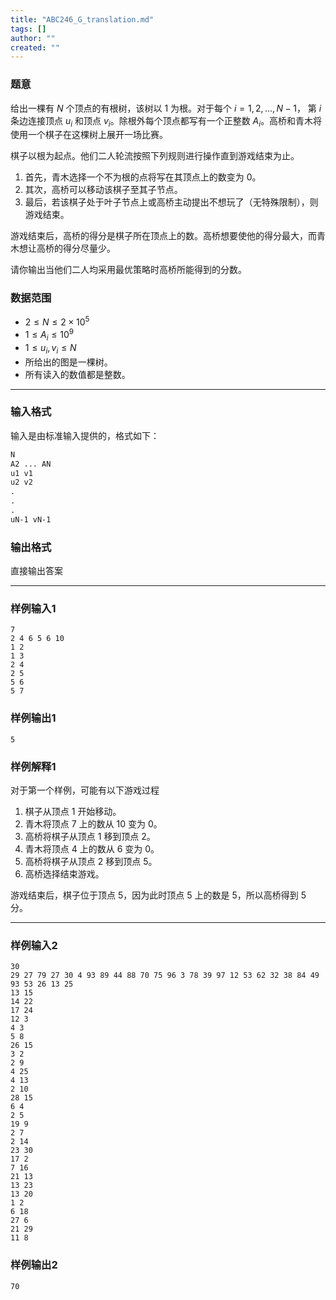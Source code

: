 ```yaml
---
title: "ABC246_G_translation.md"
tags: []
author: ""
created: ""
---
```


### 题意 

给出一棵有 $N$ 个顶点的有根树，该树以 $1$ 为根。对于每个 $i=1,2,...,N-1$，  第 $i$ 条边连接顶点 $u_i$ 和顶点 $v_i$。除根外每个顶点都写有一个正整数  $A_i$。高桥和青木将使用一个棋子在这棵树上展开一场比赛。

棋子以根为起点。他们二人轮流按照下列规则进行操作直到游戏结束为止。

1. 首先，青木选择一个不为根的点将写在其顶点上的数变为 $0$。
2. 其次，高桥可以移动该棋子至其子节点。
3. 最后，若该棋子处于叶子节点上或高桥主动提出不想玩了（无特殊限制），则游戏结束。

游戏结束后，高桥的得分是棋子所在顶点上的数。高桥想要使他的得分最大，而青木想让高桥的得分尽量少。

请你输出当他们二人均采用最优策略时高桥所能得到的分数。

### 数据范围

- $2\leq N\leq	2\times10^5$
- $1\leq A_i\leq10^9$
- $1\leq u_i,v_i\leq N$
- 所给出的图是一棵树。
- 所有读入的数值都是整数。

---

### 输入格式

输入是由标准输入提供的，格式如下：

```markdown
N
A2 ... AN
u1 v1
u2 v2
.
.
.
uN-1 vN-1
```



### 输出格式

直接输出答案

---

### 样例输入1

```
7
2 4 6 5 6 10
1 2
1 3
2 4
2 5
5 6
5 7
```



### 样例输出1

```
5
```



### 样例解释1

对于第一个样例，可能有以下游戏过程

1. 棋子从顶点 $1$ 开始移动。
2. 青木将顶点 $7$ 上的数从 $10$ 变为 $0$。
3. 高桥将棋子从顶点 $1$ 移到顶点 $2$。
4. 青木将顶点 $4$ 上的数从 $6$ 变为 $0$。
5. 高桥将棋子从顶点 $2$ 移到顶点 $5$。
6. 高桥选择结束游戏。

游戏结束后，棋子位于顶点 $5$，因为此时顶点 $5$ 上的数是 $5$，所以高桥得到 $5$ 分。

---

### 样例输入2

```
30
29 27 79 27 30 4 93 89 44 88 70 75 96 3 78 39 97 12 53 62 32 38 84 49 93 53 26 13 25
13 15
14 22
17 24
12 3
4 3
5 8
26 15
3 2
2 9
4 25
4 13
2 10
28 15
6 4
2 5
19 9
2 7
2 14
23 30
17 2
7 16
21 13
13 23
13 20
1 2
6 18
27 6
21 29
11 8
```



### 样例输出2

```
70
```




